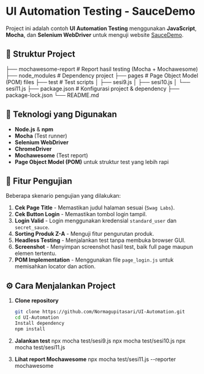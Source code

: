# UI Automation Testing - SauceDemo

Project ini adalah contoh **UI Automation Testing** menggunakan **JavaScript**, **Mocha**, dan **Selenium WebDriver** untuk menguji website [SauceDemo](https://www.saucedemo.com).

## 📂 Struktur Project

├── mochawesome-report # Report hasil testing (Mocha + Mochawesome)
├── node_modules # Dependency project
├── pages # Page Object Model (POM) files
├── test # Test scripts
│ ├── sesi9.js
│ ├── sesi10.js
│ └── sesi11.js
├── package.json # Konfigurasi project & dependency
├── package-lock.json
└── README.md

## 🚀 Teknologi yang Digunakan
- **Node.js** & **npm**
- **Mocha** (Test runner)
- **Selenium WebDriver**
- **ChromeDriver**
- **Mochawesome** (Test report)
- **Page Object Model (POM)** untuk struktur test yang lebih rapi

## 📌 Fitur Pengujian
Beberapa skenario pengujian yang dilakukan:
1. **Cek Page Title** - Memastikan judul halaman sesuai (`Swag Labs`).
2. **Cek Button Login** - Memastikan tombol login tampil.
3. **Login Valid** - Login menggunakan kredensial `standard_user` dan `secret_sauce`.
4. **Sorting Produk Z-A** - Menguji fitur pengurutan produk.
5. **Headless Testing** - Menjalankan test tanpa membuka browser GUI.
6. **Screenshot** - Menyimpan screenshot hasil test, baik full page maupun elemen tertentu.
7. **POM Implementation** - Menggunakan file `page_login.js` untuk memisahkan locator dan action.

## ⚙️ Cara Menjalankan Project

1. **Clone repository**
   ```bash
   git clone https://github.com/Normagupitasari/UI-Automation.git
   cd UI-Automation
   Install dependency
   npm install
   
 2. **Jalankan test**
    npx mocha test/sesi9.js
    npx mocha test/sesi10.js
    npx mocha test/sesi11.js

3. **Lihat report Mochawesome**
   npx mocha test/sesi11.js --reporter mochawesome
